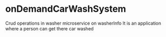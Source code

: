 # onDemandCarWashSystem
Crud operations in washer  microservice on washerInfo
It is an application where a person can get there car washed
